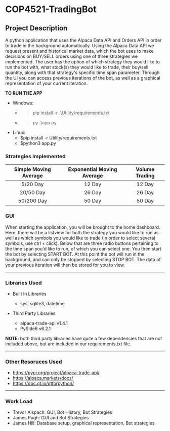# **COP4521-TradingBot**

## **Project Description** 
A python application that uses the Alpaca Data API and Orders API in order to trade in the background automatically. Using the Alpaca Data API we request present and historical market data, which the bot uses to make decisions on BUY/SELL orders using one of three strategies we implemented. The user has the option of which strategy they would like to run the bot with, what stock(s) they would like to trade, their buy/sell quantity, along with that strategy's specific time span parameter. Through the UI you can access previous iterations of the bot, as well as a graphical representation of your current iteration.

**TO RUN THE APP**
* Windows: 
   * > pip install -r .\Utility\requirements.txt  
   * > py .\app.py
* Linux: 
   * $pip install -r Utility/requirements.txt
   * $python3 app.py

### Strategies Implemented
| Simple Moving Average  |  Exponential Moving Average | Volume Trading |
|:-:|:-:|:-:|
| 5/20 Day | 12 Day  | 12 Day |
| 20/50 Day |  26 Day | 26 Day |
| 50/200 Day | 50 Day | 50 Day |

### GUI
When starting the application, you will be brought to the home dashboard. Here, there will be a listview for both the strategy you would like to run as well as which symbols you would like to trade (In order to select several symbols, use ctrl + click). Below that are three radio buttons pertaining to the time span you'd like to run, of which you can select one. You then start the bot by selecting START BOT. At this point the bot will run in the background, and can only be stopped by selecting STOP BOT. The data of 
your previous iteration will then be stored for you to view.

- - - -

### Libraries Used

* Built in Libraries
   - sys, sqlite3, datetime

* Third Party Libraries
   * alpaca-trade-api v1.4.1
   * PySide6 v6.2.1
   
**NOTE**: both third party libraries have quite a few dependencies that are not included above, but are included in our requirements.txt file.

- - - -
### Other Resoruces Used
* https://pypi.org/project/alpaca-trade-api/
* https://alpaca.markets/docs/
* https://doc.qt.io/qtforpython/

- - - -

### Work Load
* Trevor Alspach: GUI, Bot History, Bot Strategies
* James Pugh: GUI and Bot Strategies
* James Hill: Database setup, graphical representation, Bot strategies


